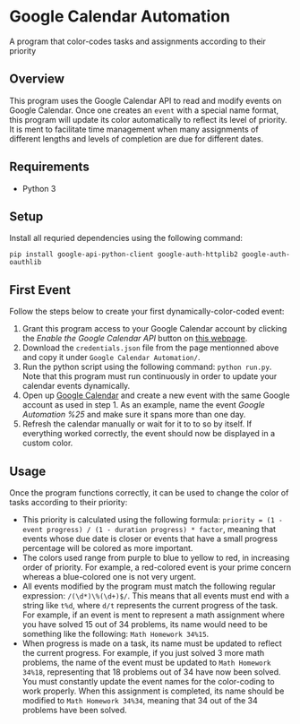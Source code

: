 Google Calendar Automation
==========================

A program that color-codes tasks and assignments according to their priority

Overview
--------

This program uses the Google Calendar API to read and modify events on Google Calendar. Once one creates an `event` with a special name format, this program will update its color automatically to reflect its level of priority. It is ment to facilitate time management when many assignments of different lengths and levels of completion are due for different dates.

Requirements
------------

* Python 3

Setup
-----

Install all requried dependencies using the following command:
```shell
pip install google-api-python-client google-auth-httplib2 google-auth-oauthlib
```

First Event
-----------

Follow the steps below to create your first dynamically-color-coded event:

1. Grant this program access to your Google Calendar account by clicking the *Enable the Google Calendar API* button on [this webpage](https://developers.google.com/calendar/quickstart/js).
2. Download the `credentials.json` file from the page mentionned above and copy it under `Google Calendar Automation/`.
3. Run the python script using the following command: `python run.py`. Note that this program must run continuously in order to update your calendar events dynamically.
4. Open up [Google Calendar](https://calendar.google.com/calendar/u/0/r) and create a new event with the same Google account as used in step 1. As an example, name the event *Google Automation %25* and make sure it spans more than one day.
5. Refresh the calendar manually or wait for it to to so by itself. If everything worked correctly, the event should now be displayed in a custom color.

Usage
-----

Once the program functions correctly, it can be used to change the color of tasks according to their priority:

* This priority is calculated using the following formula: `priority = (1 - event progress) / (1 - duration progress) * factor`, meaning that events whose due date is closer or events that have a small progress percentage will be colored as more important.
* The colors used range from purple to blue to yellow to red, in increasing order of priority. For example, a red-colored event is your prime concern whereas a blue-colored one is not very urgent.
* All events modified by the program must match the following regular expression: `/(\d*)\%(\d+)$/`. This means that all events must end with a string like `t%d`, where `d/t` represents the current progress of the task. For example, if an event is ment to represent a math assignment where you have solved 15 out of 34 problems, its name would need to be something like the following: `Math Homework 34%15`.
* When progress is made on a task, its name must be updated to reflect the current progress. For example, if you just solved 3 more math problems, the name of the event must be updated to `Math Homework 34%18`, representing that 18 problems out of 34 have now been solved. You must constantly update the event names for the color-coding to work properly. When this assignment is completed, its name should be modified to `Math Homework 34%34`, meaning that 34 out of the 34 problems have been solved.
